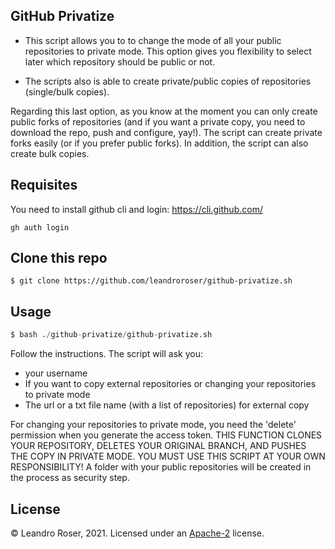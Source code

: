 
GitHub Privatize
----------------

- This script allows you to to change the mode of all your public repositories to private mode. This option gives you flexibility to select later which repository should be public or not.

- The scripts also is able to create private/public copies of repositories (single/bulk copies).

Regarding this last option, as you know at the moment you can only create public forks of repositories (and if you want a private copy, you need to download the repo, push and configure, yay!). The script can create private forks easily (or if you prefer public forks). In addition, the script can also create bulk copies.

## Requisites

You need to install github cli and login:
https://cli.github.com/


```
gh auth login

```

## Clone this repo

```
$ git clone https://github.com/leandroroser/github-privatize.sh
```

## Usage

```python
$ bash ./github-privatize/github-privatize.sh 
```

Follow the instructions. The script will ask you:

- your username
- If you want to copy external repositories or changing your repositories to private mode
- The url or a txt file name (with a list of repositories) for external copy


For changing your repositories to private mode, you need the 'delete' permission when you generate
the access token. THIS FUNCTION CLONES YOUR REPOSITORY, DELETES YOUR ORIGINAL BRANCH, AND PUSHES THE COPY IN PRIVATE MODE. YOU MUST USE THIS SCRIPT AT YOUR OWN RESPONSIBILITY! 
A folder with your public repositories will be created in the process as security step.


License
-------
© Leandro Roser, 2021. Licensed under an [Apache-2](https://github.com/leandroroser/github-privatize/blob/main/LICENSE.txt) license.

